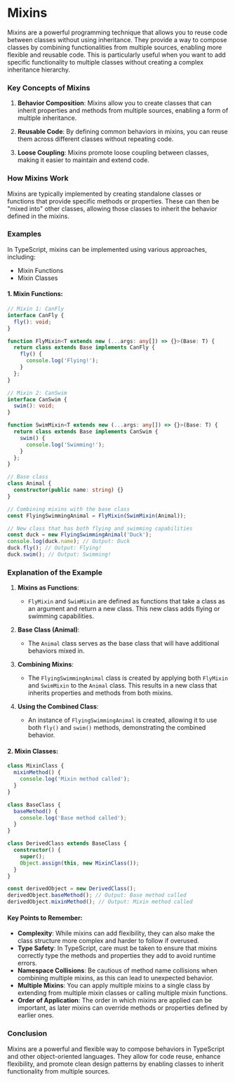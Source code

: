# Mixins

Mixins are a powerful programming technique that allows you to reuse code between classes without using inheritance. They provide a way to compose classes by combining functionalities from multiple sources, enabling more flexible and reusable code. This is particularly useful when you want to add specific functionality to multiple classes without creating a complex inheritance hierarchy.

### Key Concepts of Mixins

1. **Behavior Composition**: Mixins allow you to create classes that can inherit properties and methods from multiple sources, enabling a form of multiple inheritance.

2. **Reusable Code**: By defining common behaviors in mixins, you can reuse them across different classes without repeating code.

3. **Loose Coupling**: Mixins promote loose coupling between classes, making it easier to maintain and extend code.

### How Mixins Work

Mixins are typically implemented by creating standalone classes or functions that provide specific methods or properties. These can then be "mixed into" other classes, allowing those classes to inherit the behavior defined in the mixins.

### Examples

In TypeScript, mixins can be implemented using various approaches, including:

- Mixin Functions
- Mixin Classes

#### 1. Mixin Functions:

```typescript
// Mixin 1: CanFly
interface CanFly {
  fly(): void;
}

function FlyMixin<T extends new (...args: any[]) => {}>(Base: T) {
  return class extends Base implements CanFly {
    fly() {
      console.log('Flying!');
    }
  };
}

// Mixin 2: CanSwim
interface CanSwim {
  swim(): void;
}

function SwimMixin<T extends new (...args: any[]) => {}>(Base: T) {
  return class extends Base implements CanSwim {
    swim() {
      console.log('Swimming!');
    }
  };
}

// Base class
class Animal {
  constructor(public name: string) {}
}

// Combining mixins with the base class
const FlyingSwimmingAnimal = FlyMixin(SwimMixin(Animal));

// New class that has both flying and swimming capabilities
const duck = new FlyingSwimmingAnimal('Duck');
console.log(duck.name); // Output: Duck
duck.fly(); // Output: Flying!
duck.swim(); // Output: Swimming!
```

### Explanation of the Example

1. **Mixins as Functions**:

   - `FlyMixin` and `SwimMixin` are defined as functions that take a class as an argument and return a new class. This new class adds flying or swimming capabilities.

2. **Base Class (Animal)**:

   - The `Animal` class serves as the base class that will have additional behaviors mixed in.

3. **Combining Mixins**:

   - The `FlyingSwimmingAnimal` class is created by applying both `FlyMixin` and `SwimMixin` to the `Animal` class. This results in a new class that inherits properties and methods from both mixins.

4. **Using the Combined Class**:
   - An instance of `FlyingSwimmingAnimal` is created, allowing it to use both `fly()` and `swim()` methods, demonstrating the combined behavior.

#### 2. Mixin Classes:

```typescript
class MixinClass {
  mixinMethod() {
    console.log('Mixin method called');
  }
}

class BaseClass {
  baseMethod() {
    console.log('Base method called');
  }
}

class DerivedClass extends BaseClass {
  constructor() {
    super();
    Object.assign(this, new MixinClass());
  }
}

const derivedObject = new DerivedClass();
derivedObject.baseMethod(); // Output: Base method called
derivedObject.mixinMethod(); // Output: Mixin method called
```

#### Key Points to Remember:

- **Complexity**: While mixins can add flexibility, they can also make the class structure more complex and harder to follow if overused.
- **Type Safety**: In TypeScript, care must be taken to ensure that mixins correctly type the methods and properties they add to avoid runtime errors.
- **Namespace Collisions**: Be cautious of method name collisions when combining multiple mixins, as this can lead to unexpected behavior.
- **Multiple Mixins**: You can apply multiple mixins to a single class by extending from multiple mixin classes or calling multiple mixin functions.
- **Order of Application**: The order in which mixins are applied can be important, as later mixins can override methods or properties defined by earlier ones.

### Conclusion

Mixins are a powerful and flexible way to compose behaviors in TypeScript and other object-oriented languages. They allow for code reuse, enhance flexibility, and promote clean design patterns by enabling classes to inherit functionality from multiple sources.
